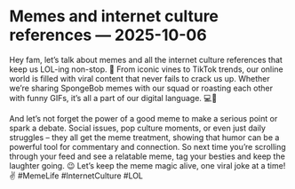 # Memes and internet culture references — 2025-10-06

Hey fam, let’s talk about memes and all the internet culture references that keep us LOL-ing non-stop. 🤣 From iconic vines to TikTok trends, our online world is filled with viral content that never fails to crack us up. Whether we’re sharing SpongeBob memes with our squad or roasting each other with funny GIFs, it’s all a part of our digital language. 💻💬

And let’s not forget the power of a good meme to make a serious point or spark a debate. Social issues, pop culture moments, or even just daily struggles – they all get the meme treatment, showing that humor can be a powerful tool for commentary and connection. So next time you’re scrolling through your feed and see a relatable meme, tag your besties and keep the laughter going. 😉 Let’s keep the meme magic alive, one viral joke at a time!✌️ #MemeLife #InternetCulture #LOL
